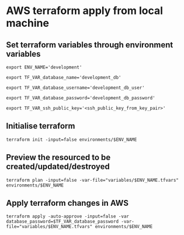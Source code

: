 # AWS terraform apply from local machine

## Set terraform variables through environment variables

    export ENV_NAME='development'

    export TF_VAR_database_name='development_db'

    export TF_VAR_database_username='development_db_user'

    export TF_VAR_database_password='development_db_password'

    export TF_VAR_ssh_public_key='<ssh_public_key_from_key_pair>'

## Initialise terraform

    terraform init -input=false environments/$ENV_NAME

## Preview the resourced to be created/updated/destroyed

    terraform plan -input=false -var-file="variables/$ENV_NAME.tfvars" environments/$ENV_NAME

## Apply terraform changes in AWS

    terraform apply -auto-approve -input=false -var database_password=$TF_VAR_database_password -var-file="variables/$ENV_NAME.tfvars" environments/$ENV_NAME